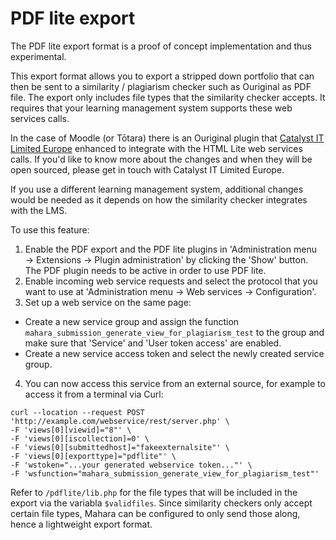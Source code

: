 # PDF lite export

The PDF lite export format is a proof of concept implementation and thus experimental.

This export format allows you to export a stripped down
portfolio that can then be sent to a similarity / plagiarism checker such as Ouriginal as PDF file. The export only includes file types that the similarity checker accepts. It requires that your learning management system supports these web services calls.

In the case of Moodle (or Tōtara) there is an Ouriginal plugin that [Catalyst IT Limited Europe](https://www.catalyst-eu.net) enhanced to integrate with the HTML Lite web services calls. If you'd like to know more about the changes and when they will be open sourced, please get in touch with Catalyst IT Limited Europe.

If you use a different learning management system, additional changes would be needed as it depends on how the similarity checker integrates with the LMS.

To use this feature:

1. Enable the PDF export and the PDF lite plugins in 'Administration menu → Extensions → Plugin administration' by clicking the 'Show' button. The PDF plugin needs to be active in order to use PDF lite.
2. Enable incoming web service requests and select the protocol that you want to use at 'Administration menu →  Web services → Configuration'.
3. Set up a web service on the same page:
  * Create a new service group and assign the function `mahara_submission_generate_view_for_plagiarism_test` to the group and make sure that 'Service' and 'User token access' are enabled.
  * Create a new service access token and select the newly created service group.
4. You can now access this service from an external source, for example to access it from a terminal via Curl:

```
curl --location --request POST 'http://example.com/webservice/rest/server.php' \
-F 'views[0][viewid]="8"' \
-F 'views[0][iscollection]=0' \
-F 'views[0][submittedhost]="fakeexternalsite"' \
-F 'views[0][exporttype]="pdflite"' \
-F 'wstoken="...your generated webservice token..."' \
-F 'wsfunction="mahara_submission_generate_view_for_plagiarism_test"'
```

Refer to `/pdflite/lib.php` for the file types that will be included in the export via the variabla `$validfiles`. Since similarity checkers only accept certain file types, Mahara can be configured to only send those along, hence a lightweight export format.
